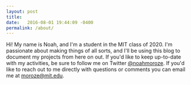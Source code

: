 ```yaml
---
layout: post
title: 
date:   2016-08-01 19:44:09 -0400
permalink: /about/
---
```

Hi! My name is Noah, and I'm a student in the MIT class of 2020. I'm passionate about making things of all sorts, and I'll be using this blog to document my projects from here on out. If you'd like to keep up-to-date with my activities, be sure to follow me on Twitter [@noahmoroze](https://twitter.com/noahmoroze). If you'd like to reach out to me directly with questions or comments you can email me at [moroze@mit.edu](mailto:moroze@mit.edu). 